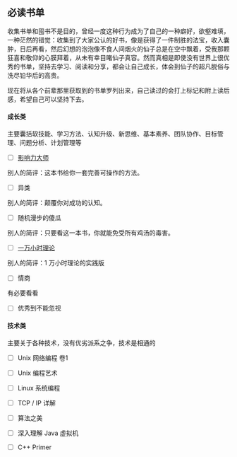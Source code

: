 
## 必读书单

收集书单和囤书不是目的，曾经一度这种行为成为了自己的一种癖好，欲壑难填，一种茫然的错觉：收集到了大家公认的好书，像是获得了一件制胜的法宝，收入囊肿，日后再看，然后幻想的泡泡像不食人间烟火的仙子总是在空中飘着，受我那颗狂喜和敬仰的心膜拜着，从未有幸目睹仙子真容。然而真相是即使没有世界上很优秀的书单，坚持去学习、阅读和分享，都会让自己成长，体会到仙子的超凡脱俗与洗尽铅华后的高贵。

现在将从各个前辈那里获取到的书单罗列出来，自己读过的会打上标记和附上读后感，希望自己可以坚持下去。

#### 成长类

主要囊括软技能、学习方法、认知升级、新思维、基本素养、团队协作、目标管理、问题分析、计划管理等

- [ ] [影响力大师](https://item.jd.com/12357674.html)

别人的简评：这本书给你一套完善可操作的方法。

- [ ] 异类

别人的简评：颠覆你对成功的认知。

- [ ] 随机漫步的傻瓜

别人的简评：只要看这一本书，你就能免受所有鸡汤的毒害。

- [ ] [一万小时理论](https://book.douban.com/subject/4726323/)

别人的简评：1 万小时理论的实践版

- [ ] 情商

有必要看看

- [ ] 优秀到不能忽视


#### 技术类

主要关于各种技术，没有优劣派系之争，技术是相通的

- [ ] Unix 网络编程 卷1

- [ ] Unix 编程艺术

- [ ] Linux 系统编程

- [ ] TCP / IP 详解

- [ ] 算法之美

- [ ] 深入理解 Java 虚拟机

- [ ] C++ Primer


